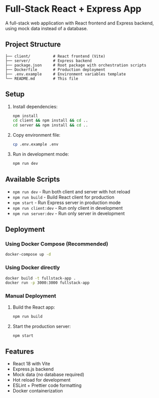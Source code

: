 # Full-Stack React + Express App

A full-stack web application with React frontend and Express backend, using mock data instead of a database.

## Project Structure

```
├── client/          # React frontend (Vite)
├── server/          # Express backend
├── package.json     # Root package with orchestration scripts
├── Dockerfile       # Production deployment
├── .env.example     # Environment variables template
└── README.md        # This file
```

## Setup

1. Install dependencies:
   ```bash
   npm install
   cd client && npm install && cd ..
   cd server && npm install && cd ..
   ```

2. Copy environment file:
   ```bash
   cp .env.example .env
   ```

3. Run in development mode:
   ```bash
   npm run dev
   ```

## Available Scripts

- `npm run dev` - Run both client and server with hot reload
- `npm run build` - Build React client for production
- `npm start` - Run Express server in production mode
- `npm run client:dev` - Run only client in development
- `npm run server:dev` - Run only server in development

## Deployment

### Using Docker Compose (Recommended)
```bash
docker-compose up -d
```

### Using Docker directly
```bash
docker build -t fullstack-app .
docker run -p 3000:3000 fullstack-app
```

### Manual Deployment
1. Build the React app:
   ```bash
   npm run build
   ```

2. Start the production server:
   ```bash
   npm start
   ```

## Features

- React 18 with Vite
- Express.js backend
- Mock data (no database required)
- Hot reload for development
- ESLint + Prettier code formatting
- Docker containerization

